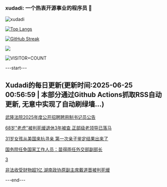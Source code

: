 ### xudadi: 一个热衷开源事业的程序员 👋

![xudadi](https://github-readme-stats-git-masterorgs-github-readme-stats-team.vercel.app/api?username=xudadi)

[![Top Langs](https://github-readme-stats.vercel.app/api/top-langs/?username=xudadi)](https://github.com/anuraghazra/github-readme-stats)

[![GitHub Streak](https://streak-stats.demolab.com?user=xudadi&locale=zh_Hans)](https://git.io/streak-stats)

![](https://raw.githubusercontent.com/xudadi/xudadi/main/assets/github-contribution-grid-snake.svg)

![VISITOR+COUNT](https://komarev.com/ghpvc/?username=xudadi&label=VISITOR+COUNT)


---start---

## Xudadi的每日更新(更新时间:2025-06-25 00:56:59 | 本部分通过Github Actions抓取RSS自动更新, 无意中实现了自动刷绿墙...)

[武隆法院2025年度公开招聘聘用制书记员公告](https://www.gongkaoleida.com/article/2471582)

[68岁"老虎"被判死缓退休3年被查 正部级老领导已落马](https://m.163.com/news/article/K2RC83UP055040N3.html)

[31岁女孩从美国来杭寻亲 第一次亲子鉴定结果出来了](https://m.163.com/news/article/K2RGI4DV051492LM.html)

[国务院任免国家工作人员：苗得雨任外交部副部长](https://m.163.com/news/article/K2R9UVC30534A4SC.html)

[3](https://m.163.com/touch/news/sub/domestic)

[非法收受财物超1亿 湖南政协原副主席戴道晋被判死缓](https://m.163.com/news/article/K2R73SSV000189PS.html)

---end---

